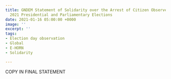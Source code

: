```yaml
---
title: GNDEM Statement of Solidarity over the Arrest of Citizen Observers of the Uganda
  2021 Presidential and Parliamentary Elections
date: 2021-01-16 05:00:00 +0000
image: ''
excerpt: ''
tags:
- Election day observation
- Global
- E-HORN
- Solidarity

---
```

COPY IN FINAL STATEMENT